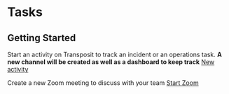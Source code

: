 # Tasks

## Getting Started

Start an activity on Transposit to track an incident or an operations task. **A new channel will be created as well as a dashboard to keep track**
[New activity](https://console.demo.transposit.com/mc/t/basic-incident-test/actions/create_transposit_activity)

Create a new Zoom meeting to discuss with your team
[Start Zoom](https://console.demo.transposit.com/mc/t/basic-incident-test/actions/create_zoom)
